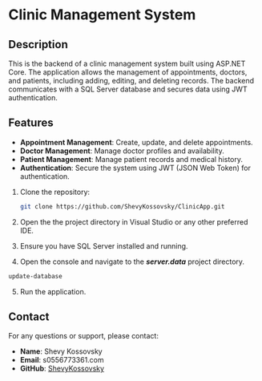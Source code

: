 # Clinic Management System

## Description

This is the backend of a clinic management system built using ASP.NET Core. The application allows the management of appointments, doctors, and patients, including adding, editing, and deleting records. The backend communicates with a SQL Server database and secures data using JWT authentication.

## Features

- **Appointment Management**: Create, update, and delete appointments.
- **Doctor Management**: Manage doctor profiles and availability.
- **Patient Management**: Manage patient records and medical history.
- **Authentication**: Secure the system using JWT (JSON Web Token) for authentication.

1. Clone the repository:

    ```bash
    git clone https://github.com/ShevyKossovsky/ClinicApp.git
    ```
 
2. Open the the project directory in Visual Studio or any other preferred IDE.

3. Ensure you have SQL Server installed and running.

4. Open the console and navigate to the  ***server.data*** project directory.

  ```sh
  update-database
   ```
5. Run the application.

## Contact

For any questions or support, please contact:

- **Name**: Shevy Kossovsky
- **Email**: s0556773361.com
- **GitHub**: [ShevyKossovsky](https://github.com/ShevyKossovsky)


